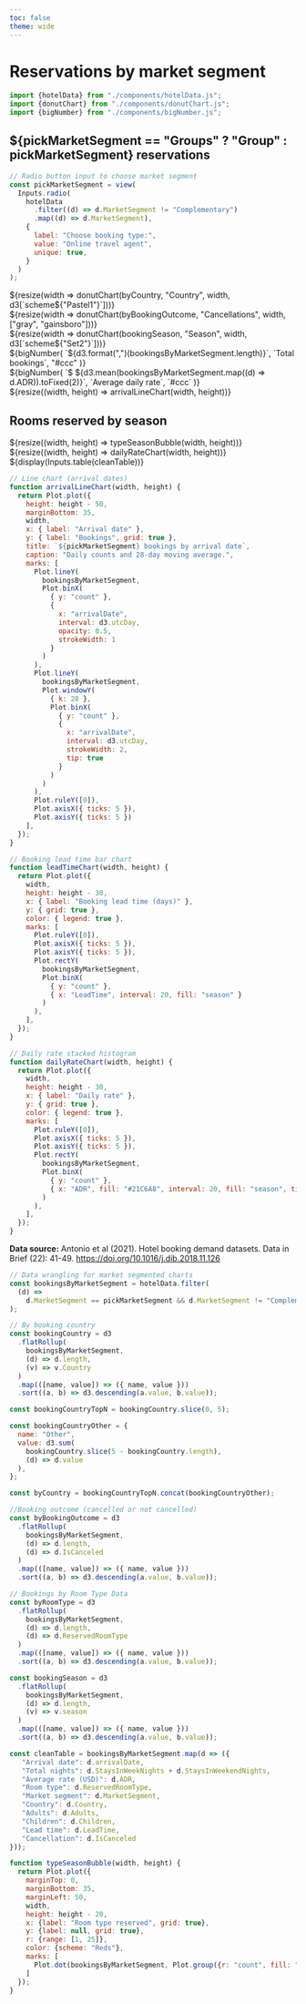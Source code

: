 ```yaml
---
toc: false
theme: wide
---
```


# Reservations by market segment

```js
import {hotelData} from "./components/hotelData.js";
import {donutChart} from "./components/donutChart.js";
import {bigNumber} from "./components/bigNumber.js";
```

## ${pickMarketSegment == "Groups" ? "Group" : pickMarketSegment} reservations

```js
// Radio button input to choose market segment
const pickMarketSegment = view(
  Inputs.radio(
    hotelData
      .filter((d) => d.MarketSegment != "Complementary")
      .map((d) => d.MarketSegment),
    {
      label: "Choose booking type:",
      value: "Online travel agent",
      unique: true,
    }
  )
);
```

<div class="grid grid-cols-4">
  <div class="card grid-rowspan-2">
    ${resize(width => donutChart(byCountry, "Country", width, d3[`scheme${"Pastel1"}`]))}
  </div>
  <div class="card grid-rowspan-2">
    ${resize(width => donutChart(byBookingOutcome, "Cancellations", width, ["gray", "gainsboro"]))}
  </div>
  <div class="card grid-rowspan-2">
    ${resize(width => donutChart(bookingSeason, "Season", width, d3[`scheme${"Set2"}`]))}
  </div>
  <div class="card grid-rowspan-1">
    ${bigNumber(
  `${d3.format(",")(bookingsByMarketSegment.length)}`,
  `Total bookings`,
  "#ccc"
)}
  </div>
  <div class="card grid-rowspan-1">
    ${bigNumber(
  `$ ${d3.mean(bookingsByMarketSegment.map((d) => d.ADR)).toFixed(2)}`,
  `Average daily rate`,
  `#ccc`
)}
  </div>
  <div class="card grid-colspan-4 grid-rowspan-2">
    ${resize((width, height) => arrivalLineChart(width, height))}
  </div>
  <div class="card grid-colspan-2 grid-rowspan-2">
  <h2>Rooms reserved by season</h2>
    ${resize((width, height) => typeSeasonBubble(width, height))}
  </div>
  <div class="card grid-colspan-2 grid-rowspan-2">
    ${resize((width, height) => dailyRateChart(width, height))}
  </div>
</div>

<div class="card" style="padding: 0">
${display(Inputs.table(cleanTable))}
</div>

```js
// Line chart (arrival dates)
function arrivalLineChart(width, height) {
  return Plot.plot({
    height: height - 50,
    marginBottom: 35,
    width,
    x: { label: "Arrival date" },
    y: { label: "Bookings", grid: true },
    title: `${pickMarketSegment} bookings by arrival date`,
    caption: "Daily counts and 28-day moving average.",
    marks: [
      Plot.lineY(
        bookingsByMarketSegment,
        Plot.binX(
          { y: "count" },
          {
            x: "arrivalDate",
            interval: d3.utcDay,
            opacity: 0.5,
            strokeWidth: 1
          }
        )
      ),
      Plot.lineY(
        bookingsByMarketSegment,
        Plot.windowY(
          { k: 28 },
          Plot.binX(
            { y: "count" },
            {
              x: "arrivalDate",
              interval: d3.utcDay,
              strokeWidth: 2,
              tip: true
            }
          )
        )
      ),
      Plot.ruleY([0]),
      Plot.axisX({ ticks: 5 }),
      Plot.axisY({ ticks: 5 })
    ],
  });
}
```

```js
// Booking lead time bar chart
function leadTimeChart(width, height) {
  return Plot.plot({
    width,
    height: height - 30,
    x: { label: "Booking lead time (days)" },
    y: { grid: true },
    color: { legend: true },
    marks: [
      Plot.ruleY([0]),
      Plot.axisX({ ticks: 5 }),
      Plot.axisY({ ticks: 5 }),
      Plot.rectY(
        bookingsByMarketSegment,
        Plot.binX(
          { y: "count" },
          { x: "LeadTime", interval: 20, fill: "season" }
        )
      ),
    ],
  });
}
```

```js
// Daily rate stacked histogram
function dailyRateChart(width, height) {
  return Plot.plot({
    width,
    height: height - 30,
    x: { label: "Daily rate" },
    y: { grid: true },
    color: { legend: true },
    marks: [
      Plot.ruleY([0]),
      Plot.axisX({ ticks: 5 }),
      Plot.axisY({ ticks: 5 }),
      Plot.rectY(
        bookingsByMarketSegment,
        Plot.binX(
          { y: "count" },
          { x: "ADR", fill: "#21C6A8", interval: 20, fill: "season", tip: true}
        )
      ),
    ],
  });
}
```

**Data source:** Antonio et al (2021). Hotel booking demand datasets. Data in Brief (22): 41-49. https://doi.org/10.1016/j.dib.2018.11.126

```js
// Data wrangling for market segmented charts
const bookingsByMarketSegment = hotelData.filter(
  (d) =>
    d.MarketSegment == pickMarketSegment && d.MarketSegment != "Complementary"
);

// By booking country
const bookingCountry = d3
  .flatRollup(
    bookingsByMarketSegment,
    (d) => d.length,
    (v) => v.Country
  )
  .map(([name, value]) => ({ name, value }))
  .sort((a, b) => d3.descending(a.value, b.value));

const bookingCountryTopN = bookingCountry.slice(0, 5);

const bookingCountryOther = {
  name: "Other",
  value: d3.sum(
    bookingCountry.slice(5 - bookingCountry.length),
    (d) => d.value
  ),
};

const byCountry = bookingCountryTopN.concat(bookingCountryOther);

//Booking outcome (cancelled or not cancelled)
const byBookingOutcome = d3
  .flatRollup(
    bookingsByMarketSegment,
    (d) => d.length,
    (d) => d.IsCanceled
  )
  .map(([name, value]) => ({ name, value }))
  .sort((a, b) => d3.descending(a.value, b.value));

// Bookings by Room Type Data
const byRoomType = d3
  .flatRollup(
    bookingsByMarketSegment,
    (d) => d.length,
    (d) => d.ReservedRoomType
  )
  .map(([name, value]) => ({ name, value }))
  .sort((a, b) => d3.descending(a.value, b.value));

const bookingSeason = d3
  .flatRollup(
    bookingsByMarketSegment,
    (d) => d.length,
    (v) => v.season
  )
  .map(([name, value]) => ({ name, value }))
  .sort((a, b) => d3.descending(a.value, b.value));
```

```js
const cleanTable = bookingsByMarketSegment.map(d => ({
   "Arrival date": d.arrivalDate,
   "Total nights": d.StaysInWeekNights + d.StaysInWeekendNights,
   "Average rate (USD)": d.ADR,
   "Room type": d.ReservedRoomType,
   "Market segment": d.MarketSegment,
   "Country": d.Country,
   "Adults": d.Adults,
   "Children": d.Children,
   "Lead time": d.LeadTime,
   "Cancellation": d.IsCanceled
}));
```

```js
function typeSeasonBubble(width, height) {
  return Plot.plot({
    marginTop: 0,
    marginBottom: 35,
    marginLeft: 50,
    width,
    height: height - 20,
    x: {label: "Room type reserved", grid: true},
    y: {label: null, grid: true},
    r: {range: [1, 25]},
    color: {scheme: "Reds"},
    marks: [
      Plot.dot(bookingsByMarketSegment, Plot.group({r: "count", fill: "count"}, {y: "season", x: "ReservedRoomType", tip: true, stroke: "currentColor", strokeWidth: 0.5}))
    ]
  });
}
```
